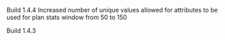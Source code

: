 Build 1.4.4
Increased number of unique values allowed for attributes to be used for plan stats window from 50 to 150

Build 1.4.3 
